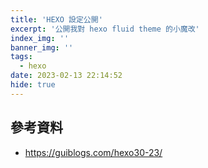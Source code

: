 ```yaml
---
title: 'HEXO 設定公開'
excerpt: '公開我對 hexo fluid theme 的小魔改'
index_img: ''
banner_img: ''
tags:
  - hexo
date: 2023-02-13 22:14:52
hide: true
---
```


<!--Remove "@" before use-->

<!--@lp:skip-all-->
<!--@lp:skip-some-->

## 參考資料

- https://guiblogs.com/hexo30-23/
